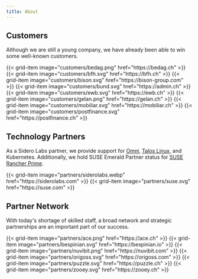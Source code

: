 ```yaml
---
title: About
---
```


## Customers

Although we are still a young company, we have already been able to win some well-known customers.

<div class="row">
  {{< grid-item
      image="customers/bedag.png"
      href="https://bedag.ch" >}}
  {{< grid-item
      image="customers/bfh.svg"
      href="https://bfh.ch" >}}
  {{< grid-item
      image="customers/bison.svg"
      href="https://bison-group.com" >}}
  {{< grid-item
      image="customers/bund.svg"
      href="https://admin.ch" >}}
  {{< grid-item
      image="customers/ewb.svg"
      href="https://ewb.ch" >}}
  {{< grid-item
      image="customers/gelan.png"
      href="https://gelan.ch" >}}
  {{< grid-item
      image="customers/mobiliar.svg"
      href="https://mobiliar.ch" >}}
  {{< grid-item
      image="customers/postfinance.svg"
      href="https://postfinance.ch" >}}
</div>

## Technology Partners

As a Sidero Labs partner, we provide support for [Omni](https://omni.siderolabs.com/),
[Talos Linux](https://talos.dev), and Kubernetes.
Additionally, we hold SUSE Emerald Partner status for [SUSE Rancher Prime](https://www.suse.com/products/rancher/).

<div class="row">
  {{< grid-item
      image="partners/siderolabs.webp"
      href="https://siderolabs.com" >}}
  {{< grid-item
      image="partners/suse.svg"
      href="https://suse.com" >}}
</div>

## Partner Network

With today's shortage of skilled staff, a broad network and strategic partnerships are an important part of our success.

<div class="row">
  {{< grid-item
      image="partners/ace.png"
      href="https://ace.ch" >}}
  {{< grid-item
      image="partners/bespinian.svg"
      href="https://bespinian.io" >}}
  {{< grid-item
      image="partners/nuvibit.png"
      href="https://nuvibit.com" >}}
  {{< grid-item
      image="partners/origoss.svg"
      href="https://origoss.com" >}}
  {{< grid-item
      image="partners/puzzle.svg"
      href="https://puzzle.ch" >}}
  {{< grid-item
      image="partners/zooey.svg"
      href="https://zooey.ch" >}}
</div>
